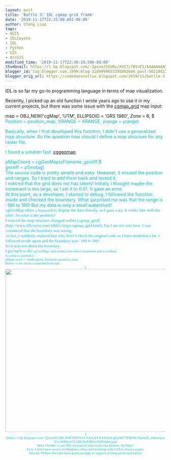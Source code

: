 ```yaml
---
layout: post
title: 'Battle 3: IDL cgmap grid frame'
date: '2019-11-17T22:35:00.001-08:00'
author: Chang Liao
tags:
- QGIS
- IDLCoyote
- IDL
- Python
- GIS
- ArcGIS
modified_time: '2019-11-17T22:36:19.506-08:00'
thumbnail: https://1.bp.blogspot.com/-2pxooJ55bRc/XdI7ifW1vEI/AAAAAAAA5hA/gkwWF7YR8McYkdojD_mBewbynVwyl8MwwCLcBGAsYHQ/s72-c/dem.jpg
blogger_id: tag:blogger.com,1999:blog-3189999653395802666.post-5621882378293482355
blogger_orig_url: https://codedoesnotlie.blogspot.com/2019/11/battle-3-idl-cgmap-grid-frame.html
---
```


IDL is so far my go-to programming language in terms of map visualization. 

Recently, I picked up an old function I wrote years ago to use it in my 
current projects, but there was some issue with the 
[cgmap_grid](http://www.idlcoyote.com/idldoc/maps/cgmap_grid.html) map input: 

<style type="text/css">p.p1 {margin: 0.0px 0.0px 0.0px 0.0px; font: 11.0px 
Monaco; color: #408080} span.s1 {color: #000000} </style> 
<div class="p1">map = OBJ_NEW('cgMap', 'UTM', ELLIPSOID = 'GRS 1980', Zone = 
6, $<div class="p1"><span class="s1"><span class="Apple-converted-space">     
Position = position_map, XRANGE = XRANGE, yrange = yrange) 

Basically, when I first developed this function, I didn't use a generalized 
map structure. 
So the question how should I define a map structure for any raster file. 

I found a solution fast: 
[cggeomap](http://www.idlcoyote.com/idldoc/cg/cggeomap.html) 
<div class="p1">pMapCoord = <span 
class="s1">cgGeoMap(sFilename_geotiff,$<style type="text/css">p.p1 {margin: 
0.0px 0.0px 0.0px 0.0px; font: 11.0px Monaco} span.s1 {color: #00c0c0} 
</style> 
<div class="p1"><span class="Apple-converted-space">    geotiff = pGeotag)<div 
class="p1"> 
The source code is pretty simple and easy. However, it missed the position and 
ranges. So I tried to add them back and tested it.<div>I noticed that the grid 
does not has labels! Initially I thought maybe the increment is too large, so 
I set it to 0.01. It gave an error.<div> 
<div>At this point, as a developer, I started to debug. I followed the 
function inside and checked the boundary. What surprised me was that the range 
is -180 to 180! But my data is only a small watershed!<div class="p1"><span 
style="color: black; font-family: &quot;times&quot;; font-size: small;"> 
<div class="p1"><span style="color: #00c0c0;">cgGeoMap offers a keyword to 
display the data directly, so I gave a try. It works fine with the label. So 
what is the problem? 
<div> 
<div>I noticed the map structure changed within 
[cgmap_grid](http://www.idlcoyote.com/idldoc/maps/cgmap_grid.html), but I am 
not sure how. I was convinced that the boundary was wrong.<div> 
<div>At last, I suddenly realized that why don't I check the original code as 
I have modified a lot. I followed inside again and the boundary was -180 to 
180!<div>So it was not about the boundary.<div> 
<div>I got back to the <span style="color: #00c0c0; font-family: 
&quot;monaco&quot;; font-size: 11px;">cgGeoMap, and tested a few more 
increment and it worked.<div>So what is needed is:<div><style 
type="text/css">p.p1 {margin: 0.0px 0.0px 0.0px 0.0px; font: 11.0px Monaco} 
</style> 
<div class="p1">pMapCoord -&gt; SetProperty, Position=position_map<div>Below 
is the result converted from eps:<div class="separator" style="clear: both; 
text-align: center;">[<img border="0" data-original-height="1200" 
data-original-width="1500" height="512" 
src="https://1.bp.blogspot.com/-2pxooJ55bRc/XdI7ifW1vEI/AAAAAAAA5hA/gkwWF7YR8McYkdojD_mBewbynVwyl8MwwCLcBGAsYHQ/s640/dem.jpg" 
width="640" 
/>](https://1.bp.blogspot.com/-2pxooJ55bRc/XdI7ifW1vEI/AAAAAAAA5hA/gkwWF7YR8McYkdojD_mBewbynVwyl8MwwCLcBGAsYHQ/s1600/dem.jpg)<div> 
<div>Why I bother to use IDL instead of other tools like Python, 
ArcMap?<div>First, I don't have access to Windows often, and working with GUI 
is always a pain.<div>Second, Python does not have good package to support all 
map projection labels.<div> 